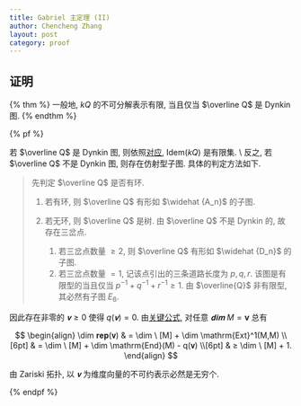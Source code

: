```yaml
---
title: Gabriel 主定理 (II)
author: Chencheng Zhang
layout: post
category: proof
---
```


## 证明

{% thm %}
一般地, $kQ$ 的不可分解表示有限, 当且仅当 $\overline Q$ 是 Dynkin 图.
{% endthm %}

{% pf %}

若 $\overline Q$ 是 Dynkin 图, 则依照[对应](Gabriel_1), $\mathrm{Idem}(kQ)$ 是有限集.
\\
反之, 若 $\overline Q$ 不是 Dynkin 图, 则存在仿射型子图. 具体的判定方法如下.

> 先判定 $\overline Q$ 是否有环.
>
> 1. 若有环, 则 $\overline Q$ 有形如 $\widehat {A_n}$ 的子图.
> 2. 若无环, 则 $\overline Q$ 是树. 由 $\overline Q$ 不是 Dynkin 的, 故存在三岔点.
>
>    1. 若三岔点数量 $≥ 2$, 则 $\overline Q$ 有形如 $\widehat {D_n}$ 的子图.
>    2. 若三岔点数量 $= 1$, 记该点引出的三条道路长度为 $p,q,r$. 该图是有限型的当且仅当 $p^{-1}+q^{-1}+r^{-1} ≥ 1$. 由 $\overline{Q}$ 非有限型, 其必然有子图 $E_6$.

因此存在非零的 $𝐯 ≥ 0$ 使得 $q(𝐯) = 0$. 由[关键公式](Key_Lemma_Gabriel), 对任意 $𝐝𝐢𝐦 \ M = \mathbf  v$ 总有

$$
\begin{align}
    \dim 𝐫𝐞𝐩(𝐯) & = \dim \ [M] + \dim \mathrm{Ext}^1(M,M) \\[6pt]
    & = \dim \ [M] + \dim \mathrm{End}(M) - q(𝐯) \\[6pt]
    & ≥  \dim \ [M] + 1.
\end{align}
$$

由 Zariski 拓扑, 以 $𝐯$ 为维度向量的不可约表示必然是无穷个.

{% endpf %}

